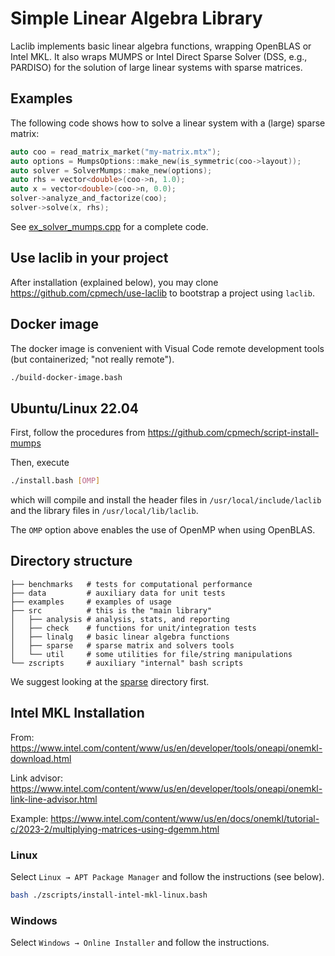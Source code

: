 # Simple Linear Algebra Library

Laclib implements basic linear algebra functions, wrapping OpenBLAS or Intel MKL. It also wraps MUMPS or Intel Direct Sparse Solver (DSS, e.g., PARDISO) for the solution of large linear systems with sparse matrices.

## Examples

The following code shows how to solve a linear system with a (large) sparse matrix:

```c++
auto coo = read_matrix_market("my-matrix.mtx");
auto options = MumpsOptions::make_new(is_symmetric(coo->layout));
auto solver = SolverMumps::make_new(options);
auto rhs = vector<double>(coo->n, 1.0);
auto x = vector<double>(coo->n, 0.0);
solver->analyze_and_factorize(coo);
solver->solve(x, rhs);
```

See [ex_solver_mumps.cpp](https://github.com/cpmech/laclib/blob/main/examples/ex_solver_mumps.cpp) for a complete code.

## Use laclib in your project

After installation (explained below), you may clone https://github.com/cpmech/use-laclib to bootstrap a project using `laclib`.

## Docker image

The docker image is convenient with Visual Code remote development tools (but containerized; "not really remote").

```bash
./build-docker-image.bash
```

## Ubuntu/Linux 22.04

First, follow the procedures from https://github.com/cpmech/script-install-mumps

Then, execute

```bash
./install.bash [OMP]
```

which will compile and install the header files in `/usr/local/include/laclib` and the library files in `/usr/local/lib/laclib`.

The `OMP` option above enables the use of OpenMP when using OpenBLAS.

## Directory structure

```
├── benchmarks   # tests for computational performance
├── data         # auxiliary data for unit tests
├── examples     # examples of usage
├── src          # this is the "main library"
│   ├── analysis # analysis, stats, and reporting
│   ├── check    # functions for unit/integration tests
│   ├── linalg   # basic linear algebra functions
│   ├── sparse   # sparse matrix and solvers tools
│   └── util     # some utilities for file/string manipulations
└── zscripts     # auxiliary "internal" bash scripts
```

We suggest looking at the [sparse](https://github.com/cpmech/laclib/tree/main/src/sparse) directory first.

## Intel MKL Installation

From: https://www.intel.com/content/www/us/en/developer/tools/oneapi/onemkl-download.html

Link advisor: https://www.intel.com/content/www/us/en/developer/tools/oneapi/onemkl-link-line-advisor.html

Example: https://www.intel.com/content/www/us/en/docs/onemkl/tutorial-c/2023-2/multiplying-matrices-using-dgemm.html

### Linux

Select `Linux → APT Package Manager` and follow the instructions (see below).

```bash
bash ./zscripts/install-intel-mkl-linux.bash
```

### Windows

Select `Windows → Online Installer` and follow the instructions.
